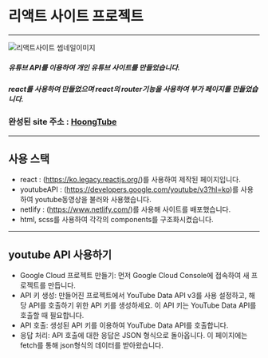 # 리액트 사이트 프로젝트
-------------------------------

![리액트사이트 썸네일이미지](/public/assets/images/hoongtube_thumb.PNG)

##### 유튜브 API를 이용하여 개인 유튜브 사이트를 만들었습니다.
##### react를 사용하여 만들었으며 react의 router기능을 사용하여 부가 페이지를 만들었습니다.

### 완성된 site 주소 : [HoongTube][hoongtubelink]
[hoongtubelink]: https://hoongtube.netlify.app/ "go hoongtube"

------------------------------
## 사용 스택
- react : (https://ko.legacy.reactjs.org/)를 사용하여 제작된 페이지입니다.
- youtubeAPI : (https://developers.google.com/youtube/v3?hl=ko)를 사용하여 youtube동영상을 불러와 사용했습니다.
- netlify : (https://www.netlify.com/)를 사용해 사이트를 배포했습니다.
- html, scss를 사용하여 각각의 components를 구조화시켰습니다.

-----------------------------------
## youtube API 사용하기
- Google Cloud 프로젝트 만들기: 먼저 Google Cloud Console에 접속하여 새 프로젝트를 만듭니다.
- API 키 생성: 만들어진 프로젝트에서 YouTube Data API v3를 사용 설정하고, 해당 API를 호출하기 위한 API 키를 생성하세요. 이 API 키는 YouTube Data API를 호출할 때 필요합니다.
- API 호출: 생성된 API 키를 이용하여 YouTube Data API를 호출합니다.
- 응답 처리: API 호출에 대한 응답은 JSON 형식으로 돌아옵니다. 이 페이지에는 fetch를 통해 json형식의 데이터를 받아왔습니다.
